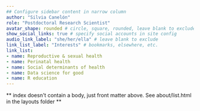 ```yaml
---
## Configure sidebar content in narrow column
author: "Silvia Canelón"
role: "Postdoctoral Research Scientist"
avatar_shape: rounded # circle, square, rounded, leave blank to exclude
show_social_links: true # specify social accounts in site config
audio_link_label: "she/her/ella" # leave blank to exclude
link_list_label: "Interests" # bookmarks, elsewhere, etc.
link_list:
- name: Reproductive & sexual health
- name: Perinatal health
- name: Social determinants of health
- name: Data science for good
- name: R education
---
```


** index doesn't contain a body, just front matter above.
See about/list.html in the layouts folder **
